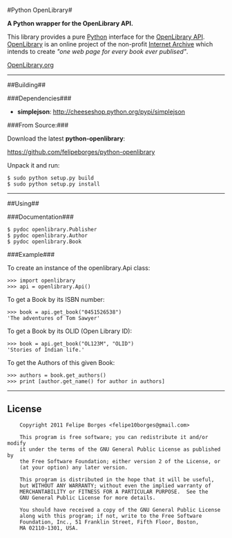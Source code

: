 #Python OpenLibrary#

__A Python wrapper for the OpenLibrary API.__

This library provides a pure [Python](http://python.org) interface for the [OpenLibrary API](http://openlibrary.org/developers/api).
[OpenLibrary](http://openlibrary.org) is an online project of the non-profit [Internet Archive](http://www.archive.org)
which intends to create _"one web page for every book ever publised"_.

[OpenLibrary.org](http://openlibrary.org)

___

##Building##

###Dependencies###

* **simplejson**: http://cheeseshop.python.org/pypi/simplejson

###From Source:###

Download the latest **python-openlibrary**:

https://github.com/felipeborges/python-openlibrary

Unpack it and run:

    $ sudo python setup.py build
    $ sudo python setup.py install

___

##Using##

###Documentation###

    $ pydoc openlibrary.Publisher
    $ pydoc openlibrary.Author
    $ pydoc openlibrary.Book

###Example###

To create an instance of the openlibrary.Api class:

    >>> import openlibrary
    >>> api = openlibrary.Api()

To get a Book by its ISBN number:

    >>> book = api.get_book("0451526538")
    'The adventures of Tom Sawyer'

To get a Book by its OLID (Open Library ID):

    >>> book = api.get_book("OL123M", "OLID")
    'Stories of Indian life.'

To get the Authors of this given Book:

    >>> authors = book.get_authors()
    >>> print [author.get_name() for author in authors]

___

## License ##

        Copyright 2011 Felipe Borges <felipe10borges@gmail.com>
  
        This program is free software; you can redistribute it and/or modify
        it under the terms of the GNU General Public License as published by
        the Free Software Foundation; either version 2 of the License, or
        (at your option) any later version.
  
        This program is distributed in the hope that it will be useful,
        but WITHOUT ANY WARRANTY; without even the implied warranty of
        MERCHANTABILITY or FITNESS FOR A PARTICULAR PURPOSE.  See the
        GNU General Public License for more details.

        You should have received a copy of the GNU General Public License
        along with this program; if not, write to the Free Software
        Foundation, Inc., 51 Franklin Street, Fifth Floor, Boston,
        MA 02110-1301, USA.

